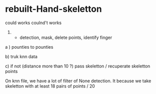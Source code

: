 # rebuilt-Hand-skeletton

could works coulnd't works

1) - detection, mask, delete points, identify finger

a ) pounties to pounties

b) truk knn data

c) if not (distance more than 10 ?) pass skeletton / recuperate skeletton points




On knn file, we have a lot of filter of None detection. It because we take skeletton with at least 18 pairs of points / 20



